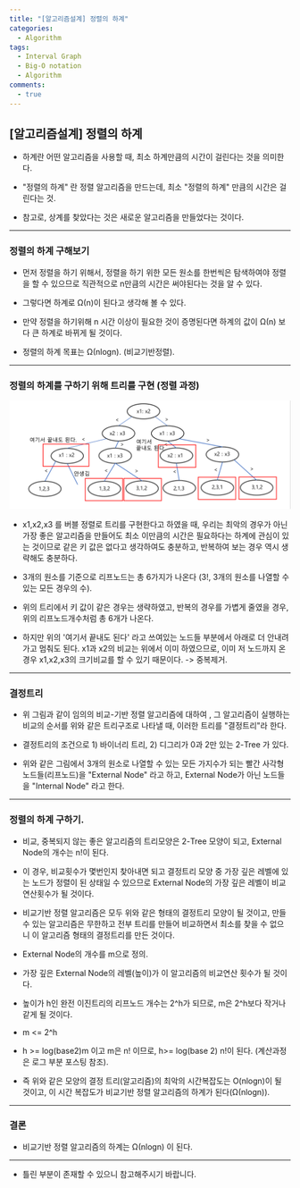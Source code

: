 ```yaml
---
title: "[알고리즘설계] 정렬의 하계"
categories:
  - Algorithm
tags:
  - Interval Graph
  - Big-O notation
  - Algorithm
comments:
  - true
---
```


## [알고리즘설계] 정렬의 하계

* 하계란 어떤 알고리즘을 사용할 때, 최소 하계만큼의 시간이 걸린다는 것을 의미한다.

* "정렬의 하계" 란 정렬 알고리즘을 만드는데, 최소 "정렬의 하계" 만큼의 시간은 걸린다는 것.

* 참고로, 상계를 찾았다는 것은 새로운 알고리즘을 만들었다는 것이다.

---


### 정렬의 하계 구해보기

* 먼저 정렬을 하기 위해서, 정렬을 하기 위한 모든 원소를 한번씩은 탐색하여야 정렬을 할 수 있으므로 직관적으로 n만큼의 시간은 써야된다는 것을 알 수 있다.

* 그렇다면 하계로 Ω(n)이 된다고 생각해 볼 수 있다.

* 만약 정렬을 하기위해 n 시간 이상이 필요한 것이 증명된다면 하계의 값이 Ω(n) 보다 큰 하계로 바뀌게 될 것이다.

* 정렬의 하계 목표는 Ω(nlogn). (비교기반정렬).

---

### 정렬의 하계를 구하기 위해 트리를 구현 (정렬 과정)

![](/assets/img/Algorithm/lowerbound1.png)


* x1,x2,x3 를 버블 정렬로 트리를 구현한다고 하였을 때, 우리는 최악의 경우가 아닌 가장 좋은 알고리즘을 만들어도 최소 이만큼의 시간은 필요하다는 하계에 관심이 있는 것이므로 같은 키 값은 없다고 생각하여도 충분하고, 반복하여 보는 경우 역시 생략해도 충분하다.

* 3개의 원소를 기준으로 리프노드는 총 6가지가 나온다 (3!, 3개의 원소를 나열할 수 있는 모든 경우의 수).

* 위의 트리에서 키 값이 같은 경우는 생략하였고, 반복의 경우를 가볍게 줄였을 경우, 위의 리프노드개수처럼 총 6개가 나온다.

* 하지만 위의 '여기서 끝내도 된다' 라고 쓰여있는 노드들 부분에서 아래로 더 안내려가고 멈춰도 된다. x1과 x2의 비교는 위에서 이미 하였으므로, 이미 저 노드까지 온 경우 x1,x2,x3의 크기비교를 할 수 있기 때문이다. -> 중복제거.

---

### 결정트리

* 위 그림과 같이 임의의 비교-기반 정렬 알고리즘에 대하여 , 그 알고리즘이 실행하는 비교의 순서를 위와 같은 트리구조로 나타낼 때, 이러한 트리를 "결정트리"라 한다.

* 결정트리의 조건으로 1) 바이너리 트리,  2) 디그리가 0과 2만 있는 2-Tree 가 있다.

* 위와 같은 그림에서 3개의 원소로 나열할 수 있는 모든 가지수가 되는 빨간 사각형 노드들(리프노드)을 "External Node" 라고 하고, External Node가 아닌 노드들을 "Internal Node" 라고 한다.

---

### 정렬의 하계 구하기.

* 비교, 중복되지 않는 좋은 알고리즘의 트리모양은 2-Tree 모양이 되고, External Node의 개수는 n!이 된다.

* 이 경우, 비교횟수가 몇번인지 찾아내면 되고 결정트리 모양 중 가장 깊은 레벨에 있는 노드가 정렬이 된 상태일 수 있으므로 External Node의 가장 깊은 레벨이 비교연산횟수가 될 것이다.

* 비교기반 정렬 알고리즘은 모두 위와 같은 형태의 결정트리 모양이 될 것이고, 만들 수 있는 알고리즘은 무한하고 전부 트리를 만들어 비교하면서 최소를 찾을 수 없으니 이 알고리즘 형태의 결정트리를 만든 것이다.

* External Node의 개수를 m으로 정의.

* 가장 깊은 External Node의 레벨(높이)가 이 알고리즘의 비교연산 횟수가 될 것이다.

* 높이가 h인 완전 이진트리의 리프노드 개수는 2^h가 되므로, m은 2^h보다 작거나 같게 될 것이다.

* m <= 2^h

* h >= log(base2)m 이고 m은 n! 이므로, h>= log(base 2) n!이 된다. (계산과정은 로그 부분 포스팅 참조).

* 즉 위와 같은 모양의 결정 트리(알고리즘)의 최악의 시간복잡도는 O(nlogn)이 될 것이고, 이 시간 복잡도가 비교기반 정렬 알고리즘의 하계가 된다(Ω(nlogn)).

---

### 결론

* 비교기반 정렬 알고리즘의 하계는 Ω(nlogn) 이 된다.

---

* 틀린 부분이 존재할 수 있으니 참고해주시기 바랍니다.
